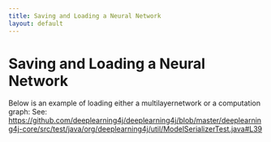 ```yaml
---
title: Saving and Loading a Neural Network
layout: default
---
```


# Saving and Loading a Neural Network
Below is an example of loading either a multilayernetwork or a computation graph:
See: https://github.com/deeplearning4j/deeplearning4j/blob/master/deeplearning4j-core/src/test/java/org/deeplearning4j/util/ModelSerializerTest.java#L39

